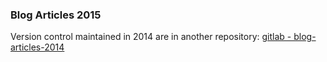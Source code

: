 ### Blog Articles 2015
Version control maintained in 2014 are in another repository: [gitlab - blog-articles-2014](https://gitlab.com/atiq-cs/Deprec-Blog-Articles-2014)

